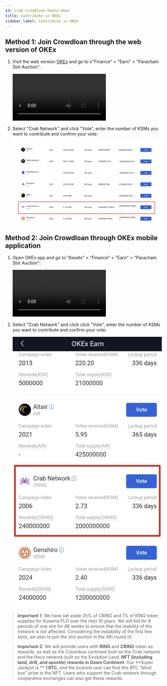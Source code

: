 ```yaml
---
id: crab-crowdloan-howto-okex
title: Contribute in OKEx
sidebar_label: Contribute in OKEx
---
```



## Method 1: Join Crowdloan through the web version of OKEx

1. Visit the web version [OKEx](https://www.okex.com/) and go to s"Finance" > "Earn" > "Parachain Slot Auction":

   ![okex1](./assets/crowdloan/okex1.mp4)

2. Select "Crab Network" and click "Vote", enter the number of KSMs you want to contribute and confirm your vote:

   ![okex2](./assets/crowdloan/okex2.png)

## Method 2: Join Crowdloan through OKEx mobile application

1. Open OKEx app and go to "Assets" > "Finance" > "Earn" > "Parachain Slot Auction":

   ![okex3](./assets/crowdloan/okex3.mp4)

2. Select "Crab Network" and click click "Vote", enter the number of KSMs you want to contribute and confirm your vote:

   ![okex4](./assets/crowdloan/okex4.jpg)

> **Important 1**: We have set aside 25% of CRING and 1% of RING token supplies for Kusama PLO over the next 10 years. We will bid for 8 periods of one slot for 48 weeks to ensure that the stability of the network is not affected. Considering the instability of the first few slots, we plan to join the slot auction in the 4th round of.

> **Important 2**: We will provide users with **RING** and **CRING** token as rewards, as well as the Columbus continent built on the Crab network and the Heco network built on the Evolution Land. **NFT (including land, drill, and apostle) rewards in Dawn Continent**. Our **Super Jackpot is ** **1 BTC**, and the luckiest user can find this BTC “blind box” prize in the NFT. Users who support the Crab network through cooperative exchanges can also get these rewards.